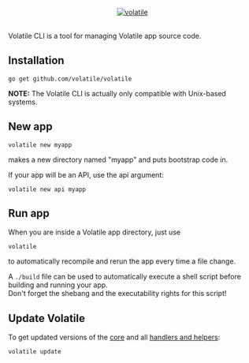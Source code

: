 <p align="center"><a href="https://godoc.org/github.com/volatile/volatile"><img src="http://volatile.whitedevops.com/images/repositories/volatile/logo.png" alt="volatile" title="volatile"></a><br><br></p>

Volatile CLI is a tool for managing Volatile app source code.

## Installation

```Shell
go get github.com/volatile/volatile
```

**NOTE:** The Volatile CLI is actually only compatible with Unix-based systems.

## New app

```Shell
volatile new myapp
```
makes a new directory named "myapp" and puts bootstrap code in.

If your app will be an API, use the api argument:
```Shell
volatile new api myapp
```

## Run app

When you are inside a Volatile app directory, just use
```Shell
volatile
```
to automatically recompile and rerun the app every time a file change.

A `./build` file can be used to automatically execute a shell script before building and running your app.  
Don't forget the shebang and the executability rights for this script!

## Update Volatile

To get updated versions of the [core](https://godoc.org/github.com/volatile/core) and all [handlers and helpers](https://godoc.org/github.com/volatile/core#hdr-Handlers_and_helpers):
```Shell
volatile update
```
